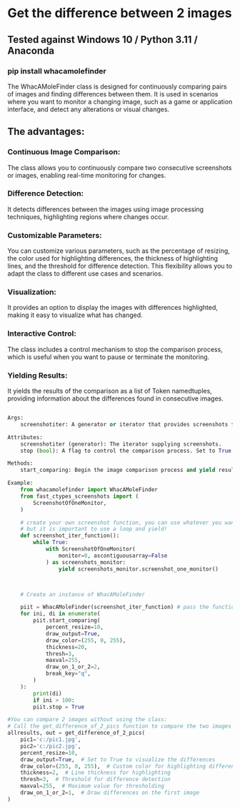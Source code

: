 # Get the difference between 2 images 

## Tested against Windows 10 / Python 3.11 / Anaconda

### pip install whacamolefinder

The WhacAMoleFinder class is designed for continuously comparing 
pairs of images and finding differences between them. 
It is used in scenarios where you want to monitor a changing image, 
such as a game or application interface, and detect any alterations or visual changes.

## The advantages:

### Continuous Image Comparison: 

The class allows you to continuously compare two consecutive screenshots or images, 
enabling real-time monitoring for changes.

### Difference Detection: 

It detects differences between the images using image processing techniques, 
highlighting regions where changes occur.

### Customizable Parameters: 

You can customize various parameters, such as the percentage of resizing, 
the color used for highlighting differences, the thickness 
of highlighting lines, and the threshold for difference detection. 
This flexibility allows you to adapt the class to different use cases and scenarios.

### Visualization: 

It provides an option to display the images with differences 
highlighted, making it easy to visualize what has changed.

### Interactive Control: 

The class includes a control mechanism to stop the comparison process, 
which is useful when you want to pause or terminate the monitoring.

### Yielding Results: 

It yields the results of the comparison as a list of Token namedtuples, 
providing information about the differences found in consecutive images.




```python

Args:
	screenshotiter: A generator or iterator that provides screenshots for comparison.

Attributes:
	screenshotiter (generator): The iterator supplying screenshots.
	stop (bool): A flag to control the comparison process. Set to True to stop comparing.

Methods:
	start_comparing: Begin the image comparison process and yield results.

Example:
	from whacamolefinder import WhacAMoleFinder
	from fast_ctypes_screenshots import (
		ScreenshotOfOneMonitor,
	)

	# create your own screenshot function, you can use whatever you want (fast_ctypes_screenshots/adb/mss/pyautogui/...),
	# but it is important to use a loop and yield!
	def screenshot_iter_function():
		while True:
			with ScreenshotOfOneMonitor(
				monitor=0, ascontiguousarray=False
			) as screenshots_monitor:
				yield screenshots_monitor.screenshot_one_monitor()



	# Create an instance of WhacAMoleFinder

	piit = WhacAMoleFinder(screenshot_iter_function) # pass the function without calling it!
	for ini, di in enumerate(
		piit.start_comparing(
			percent_resize=10,
			draw_output=True,
			draw_color=(255, 0, 255),
			thickness=20,
			thresh=3,
			maxval=255,
			draw_on_1_or_2=2,
			break_key="q",
		)
	):
		print(di)
		if ini > 100:
		piit.stop = True

#You can compare 2 images without using the class:
# Call the get_difference_of_2_pics function to compare the two images
allresults, out = get_difference_of_2_pics(
	pic1='c:/pic1.jpg',
	pic2='c:/pic2.jpg',
	percent_resize=10,
	draw_output=True,  # Set to True to visualize the differences
	draw_color=(255, 0, 255),  # Custom color for highlighting differences
	thickness=2,  # Line thickness for highlighting
	thresh=3,  # Threshold for difference detection
	maxval=255,  # Maximum value for thresholding
	draw_on_1_or_2=1,  # Draw differences on the first image
)
```